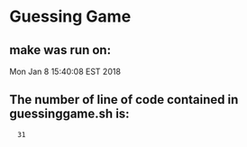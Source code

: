 # Guessing Game
 
## **make** was run on:
Mon Jan  8 15:40:08 EST 2018
 
## The number of line of code contained in **guessinggame.sh** is:
      31
